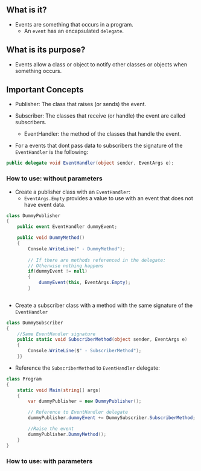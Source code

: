 ## What is it?
- Events are something that occurs in a program.
  - An `event` has an encapsulated `delegate`.
        
## What is its purpose?
- Events allow a class or object to notify other classes or objects when something occurs.
      
## Important Concepts
- Publisher: The class that raises (or sends) the event.
- Subscriber: The classes that receive (or handle) the event are called subscribers. 
  - EventHandler: the method of the classes that handle the event.

- For a events that dont pass data to subscribers the signature of the `EventHandler` is the following:
``` cs 
public delegate void EventHandler(object sender, EventArgs e);
```

### How to use: without parameters
- Create a publisher class with an `EventHandler`:
  - `EventArgs.Empty` provides a value to use with an event that does not have event data.

``` cs 
class DummyPublisher
{
    public event EventHandler dummyEvent;

    public void DummyMethod()
    {
        Console.WriteLine(" - DummyMethod");
        
        // If there are methods referenced in the delegate:
        // Otherwise nothing happens
        if(dummyEvent != null)
        {
            dummyEvent(this, EventArgs.Empty);
        }
   
```

- Create a subscriber class with a method with the same signature of the `EventHandler`

``` cs 
class DummySubscriber
{
    //Same EventHandler signature
    public static void SubscriberMethod(object sender, EventArgs e)
    {
        Console.WriteLine($" - SubscriberMethod");
    }}
```

- Reference the `SubscriberMethod` to `EventHandler` delegate:

``` cs 
class Program
{
    static void Main(string[] args)
    {
        var dummyPublisher = new DummyPublisher();

        // Reference to EventHandler delegate
        dummyPublisher.dummyEvent += DummySubscriber.SubscriberMethod;        

        //Raise the event
        dummyPublisher.DummyMethod();
    }
}
```

### How to use: with parameters

